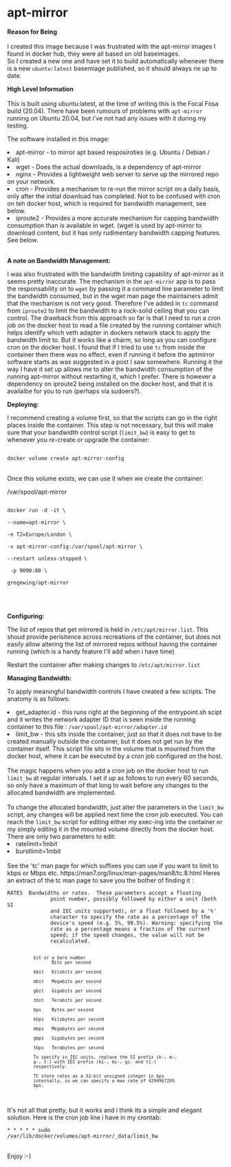 # apt-mirror

<b>Reason for Being</b><br>
<br>I created this image because I was frustrated with the apt-mirror images I found in docker hub,  they were all based on old baseimages.  
So I created a new one and have set it to build automatically whenever there is a new <code>ubuntu:latest</code> basemiage published, so it should always ne up to date.

<b>High Level Information</b><br>
<br>This is built using ubuntu:latest, at the time of writing this is the Focal Fosa build (20.04).  There have been rumours of problems with <code>apt-mirror</code> running on Ubuntu 20.04, but i've not had any issues with it during my testing.  

The software installed in this image:
<li>apt-mirror  -  to mirror apt based resposiroties (e.g. Ubuntu / Debian / Kali)</li>
<li>wget  -  Does the actual downloads, is a dependency of apt-mirror</li>
<li>nginx  -  Provides a lightweight web server to serve up the mirrored repo on your network.</li>
<li>cron  -  Provides a mechanism to re-run the mirror script on a daily basis, only after the initial download has completed. Not to be confused with cron on teh docker host, which is required for bandwidth management, see below.</li>
<li>iproute2  -  Provides a more accurate mechanism for capping bandwidth consumption than is available in wget. (wget is used by apt-mirror to download content, but it has only rudimentary bandwidth capping features. See below.</li>

<br><b>A note on Bandwidth Management:</b><br>

I was also frustrated with the bandwidth limiting capability of apt-mirror as it seems pretty inaccurate.  The mechanism in the <code>apt-mirror</code> app is to pass the responsability on to <code>wget</code> by passing it a command line parameter to limit the bandwidth consumed, but in the wget man page the maintainers admit that the mechanism is not very good.  Therefore I've added in <code>tc</code> command from <code>iproute2</code> to limit the bandwidth to a rock-solid ceiling that you can control.  The drawback from this approach so far is that I need to run a cron job on the docker host to read a file created by the running container which helps identify which veth adapter in dockers network stack to apply the bandwidth limit to. But it works like a charm, so long as you can configure cron on the docker host.  I found that if I tried to use <code>tc</code> from inside the container then there was no effect, even if running it before the aptmirror software starts as was suggested in a post I saw somewhere.  Running it the way I have it set up allows me to alter the bandwidth consumption of the running apt-mirror without restarting it, which I prefer.  There is however a dependency on iproute2 being installed on the docker host, and that it is availalbe for you to run (perhaps via sudoers?).

<b>Deploying:</b><br>

I recommend creating a volume first, so that the scripts can go in the right places inside the container.  This step is not necessary, but this will make sure that your bandwidth control script (<code>limit_bw</code>) is easy to get to whenever you re-create or upgrade the container:

<code>
docker volume create apt-mirror-config
</code><br>

Once this volume exists, we can use it when we create the container:

/var/spool/apt-mirror

<code>
docker run -d -it \<br>
--name=apt-mirror \<br>
-e TZ=Europe/London \<br>
-v apt-mirror-config:/var/spool/apt-mirror \<br>
--restart unless-stopped \<br>
 -p 9090:80 \<br>
gregewing/apt-mirror<br>
</code><br>

<br><b>Configuring:</b><br>

The list of repos that get mirrored is held in <code>/etc/apt/mirror.list</code>. This shoud provide perisitence across recreations of the container, but does not easily allow altering the list of mirrored repos without having the container running (which is a handy feature I'll add when i have time) 

Restart the container after making changes to <code>/etc/apt/mirror.list</code>

<b>Managing Bandwidth:</b><br>

To apply meaningful bandwidth controls I have created a few scripts.  The anatomy is as follows:<br>
<li>get_adapter.id  -  this runs right at the beginning of the entrypoint.sh scipt and it writes the network adapter ID that is seen inside the running container to this file : <code>/var/spool/apt-mirror/adapter.id</code></li>
<li>limit_bw  -  this sits inside the container, just so that it does not have to be created manually outside the container, but it does not get run by the container itself.  This script file sits in the volume that is mounted from the docker host, where it can be executed by a cron job configured on the host.</li>
<br>
The magic happens when you add a cron job on the docker host to run <code>limit_bw</code> at regular intervals.  I set it up as follows to run every 60 seconds, so only have a maximum of that long to wait before any changes to the allocated bandwidth are implemented.  
<br><br>
To change the allocated bandwidth, just alter the parameters in the <code>limit_bw</code> script, any changes will be applied next time the cron job executed.  You can reach the <code>limit_bw</code> script for editing either my exec-ing into the container or my simply editing it in the mounted volume directly from the docker host.  There are only two parameters to edit:
<li>ratelimit=1mbit</li>
<li>burstlimit=1mbit</li>
<br>
See the 'tc' man page for which suffixes you can use if you want to limit to kbps or Mbps etc.  https://man7.org/linux/man-pages/man8/tc.8.html
Heres an extract of the tc man page to save you the bother of finding it :
<br>
<code>
RATES  Bandwidths or rates.  These parameters accept a floating
              point number, possibly followed by either a unit (both SI
              and IEC units supported), or a float followed by a '%'
              character to specify the rate as a percentage of the
              device's speed (e.g. 5%, 99.5%). Warning: specifying the
              rate as a percentage means a fraction of the current
              speed; if the speed changes, the value will not be
              recalculated.

              bit or a bare number
                     Bits per second

              kbit   Kilobits per second

              mbit   Megabits per second

              gbit   Gigabits per second

              tbit   Terabits per second

              bps    Bytes per second

              kbps   Kilobytes per second

              mbps   Megabytes per second

              gbps   Gigabytes per second

              tbps   Terabytes per second

              To specify in IEC units, replace the SI prefix (k-, m-,
              g-, t-) with IEC prefix (ki-, mi-, gi- and ti-)
              respectively.

              TC store rates as a 32-bit unsigned integer in bps
              internally, so we can specify a max rate of 4294967295
              bps.
</code>
<br>
It's not all that pretty, but it works and i think its a simple and elegant solution.  Here is the cron job line i have in my crontab:<br>

<code>* * * * * sudo /var/lib/docker/volumes/apt-mirror/_data/limit_bw</code>

<br>Enjoy  :-)
